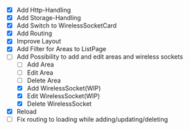 - [X] Add Http-Handling
- [X] Add Storage-Handling
- [X] Add Switch to WirelessSocketCard
- [X] Add Routing
- [X] Improve Layout
- [X] Add Filter for Areas to ListPage
- [ ] Add Possibility to add and edit areas and wireless sockets
	- [ ] Add Area
	- [ ] Edit Area
	- [ ] Delete Area
	- [X] Add WirelessSocket(WIP)
	- [X] Edit WirelessSocket(WIP)
	- [X] Delete WirelessSocket
- [X] Reload
- [ ] Fix routing to loading while adding/updating/deleting